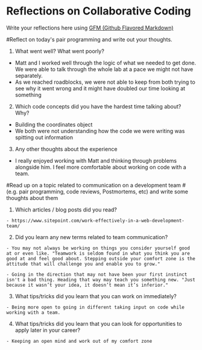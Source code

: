 # Reflections on Collaborative Coding

Write your reflections here using [GFM (Github Flavored Markdown)](https://github.github.com/gfm/)

#Reflect on today's pair programming and write out your thoughts.

1. What went well? What went poorly?

  - Matt and I worked well through the logic of what we needed to get done.
  We were able to talk through the whole lab at a pace we might not have separately.
  - As we reached roadblocks, we were not able to keep from both trying to see why it went wrong and it might have doubled our time looking at something

2. Which code concepts did you have the hardest time talking about? Why?
  - Building the coordinates object
  - We both were not understanding how the code we were writing was spitting out information


3. Any other thoughts about the experience
  - I really enjoyed working with Matt and thinking through problems alongside him.
  I feel more comfortable about working on code with a team.


#Read up on a topic related to communication on a development team
#(e.g. pair programming, code reviews, Postmortems, etc) and write some thoughts about them


  1. Which articles / blog posts did you read?

    - https://www.sitepoint.com/work-effectively-in-a-web-development-team/

  2. Did you learn any new terms related to team communication?

    - You may not always be working on things you consider yourself good at or even like. "Teamwork is seldom found in what you think you are good at and feel good about. Stepping outside your comfort zone is the attitude that will challenge you and enable you to grow."

    - Going in the direction that may not have been your first instinct isn't a bad thing. Heading that way may teach you something new. "Just because it wasn’t your idea, it doesn’t mean it’s inferior."  

  3. What tips/tricks did you learn that you can work on immediately?

    - Being more open to going in different taking input on code while working with a team.


  4. What tips/tricks did you learn that you can look for opportunities to apply later in your career?

    - Keeping an open mind and work out of my comfort zone
